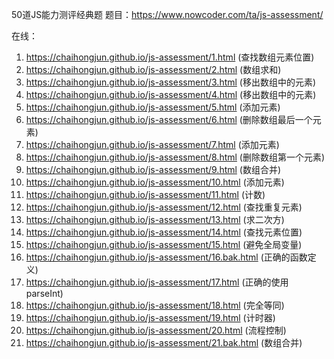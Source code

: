 50道JS能力测评经典题
题目：https://www.nowcoder.com/ta/js-assessment/

在线：
1. https://chaihongjun.github.io/js-assessment/1.html (查找数组元素位置)
2. https://chaihongjun.github.io/js-assessment/2.html (数组求和)
3. https://chaihongjun.github.io/js-assessment/3.html (移出数组中的元素)
4. https://chaihongjun.github.io/js-assessment/4.html (移出数组中的元素)
5. https://chaihongjun.github.io/js-assessment/5.html (添加元素)
6. https://chaihongjun.github.io/js-assessment/6.html (删除数组最后一个元素)
7. https://chaihongjun.github.io/js-assessment/7.html (添加元素)
8. https://chaihongjun.github.io/js-assessment/8.html (删除数组第一个元素)
9. https://chaihongjun.github.io/js-assessment/9.html (数组合并)
10. https://chaihongjun.github.io/js-assessment/10.html (添加元素)
11. https://chaihongjun.github.io/js-assessment/11.html (计数)
12. https://chaihongjun.github.io/js-assessment/12.html (查找重复元素)
13. https://chaihongjun.github.io/js-assessment/13.html (求二次方)
14. https://chaihongjun.github.io/js-assessment/14.html (查找元素位置)
15. https://chaihongjun.github.io/js-assessment/15.html (避免全局变量)
16. https://chaihongjun.github.io/js-assessment/16.bak.html (正确的函数定义)
17. https://chaihongjun.github.io/js-assessment/17.html (正确的使用 parseInt)
18. https://chaihongjun.github.io/js-assessment/18.html (完全等同)
19. https://chaihongjun.github.io/js-assessment/19.html (计时器)
20. https://chaihongjun.github.io/js-assessment/20.html (流程控制)
21. https://chaihongjun.github.io/js-assessment/21.bak.html (数组合并)


